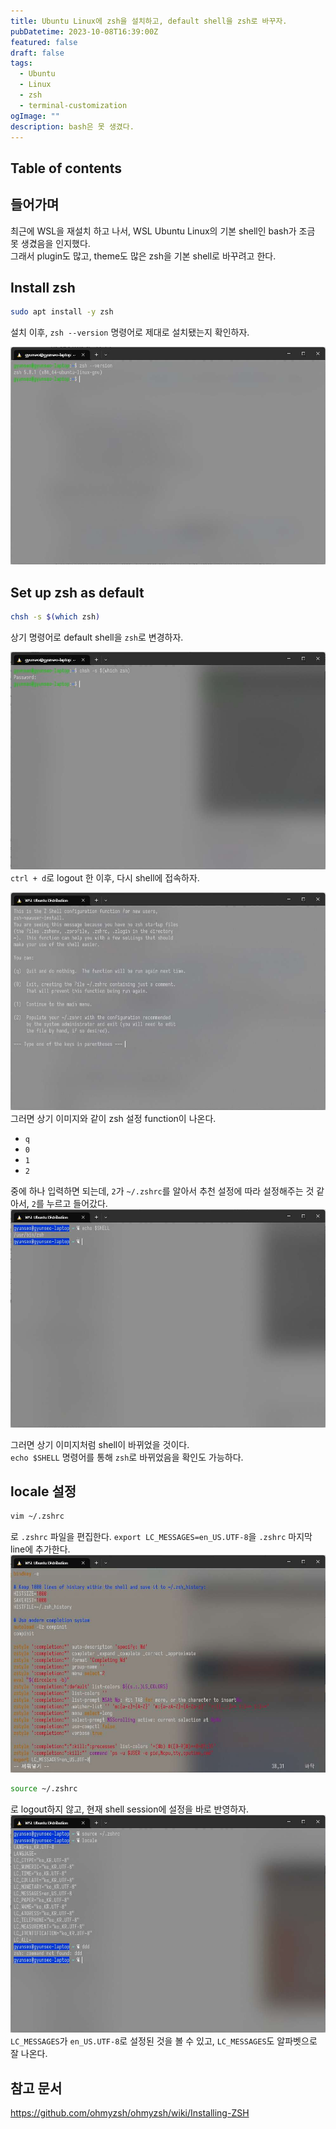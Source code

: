 ```yaml
---
title: Ubuntu Linux에 zsh을 설치하고, default shell을 zsh로 바꾸자.
pubDatetime: 2023-10-08T16:39:00Z
featured: false
draft: false
tags:
  - Ubuntu
  - Linux
  - zsh
  - terminal-customization
ogImage: ""
description: bash은 못 생겼다.
---
```


## Table of contents

## 들어가며

최근에 WSL을 재설치 하고 나서, WSL Ubuntu Linux의 기본 shell인 bash가 조금 못 생겼음을 인지했다.  
그래서 plugin도 많고, theme도 많은 zsh을 기본 shell로 바꾸려고 한다.

## Install zsh

```bash
sudo apt install -y zsh
```

설치 이후, `zsh --version` 명령어로 제대로 설치됐는지 확인하자.

![](/src/assets/image/install-zsh-on-ubuntu-linux-1696753635034.jpeg)

## Set up zsh as default

```bash
chsh -s $(which zsh)
```

상기 명령어로 default shell을 `zsh`로 변경하자.

![](/src/assets/image/install-zsh-on-ubuntu-linux-1696753757536.jpeg)
`ctrl + d`로 logout 한 이후, 다시 shell에 접속하자.

![](/src/assets/image/install-zsh-on-ubuntu-linux-1696754262377.jpeg)
그러면 상기 이미지와 같이 zsh 설정 function이 나온다.

- `q`
- `0`
- `1`
- `2`

중에 하나 입력하면 되는데, `2`가 `~/.zshrc`를 알아서 추천 설정에 따라 설정해주는 것 같아서, `2`를 누르고 들어갔다.
![](/src/assets/image/install-zsh-on-ubuntu-linux-1696754339498.jpeg)

그러면 상기 이미지처럼 shell이 바뀌었을 것이다.  
`echo $SHELL` 명령어를 통해 `zsh`로 바뀌었음을 확인도 가능하다.

## locale 설정

```zsh
vim ~/.zshrc
```

로 `.zshrc` 파일을 편집한다.
`export LC_MESSAGES=en_US.UTF-8`을 `.zshrc` 마지막 line에 추가한다.
![](/src/assets/image/install-zsh-on-ubuntu-linux-1696754497696.jpeg)

```zsh
source ~/.zshrc
```

로 logout하지 않고, 현재 shell session에 설정을 바로 반영하자.
![](/src/assets/image/install-zsh-on-ubuntu-linux-1696754696387.jpeg)
`LC_MESSAGES`가 `en_US.UTF-8`로 설정된 것을 볼 수 있고, `LC_MESSAGES`도 알파벳으로 잘 나온다.

## 참고 문서

<https://github.com/ohmyzsh/ohmyzsh/wiki/Installing-ZSH>
